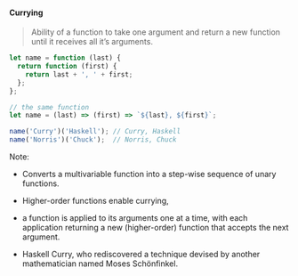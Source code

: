 #### Currying

> Ability of a function to take one argument and return a new function until it receives all it’s arguments.

```js
let name = function (last) {
  return function (first) { 
    return last + ', ' + first;
  };
};

// the same function
let name = (last) => (first) => `${last}, ${first}`;

name('Curry')('Haskell'); // Curry, Haskell
name('Norris')('Chuck');  // Norris, Chuck

```

Note: 

 * Converts a multivariable function into a step-wise sequence of unary functions.

 * Higher-order functions enable currying,

 * a function is applied to its arguments one at a time,  with each application returning a new (higher-order) function that accepts the next argument.

 * Haskell Curry, who rediscovered a technique devised by another mathematician named Moses Schönfinkel. 
 
 
